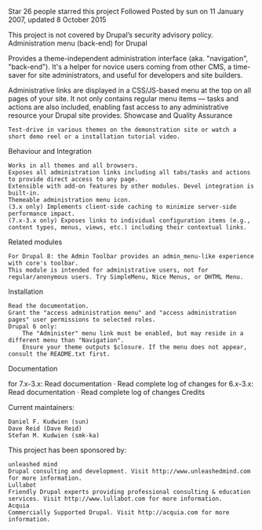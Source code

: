 
Star  26 people starred this project Followed
Posted by sun on 11 January 2007, updated 8 October 2015

This project is not covered by Drupal’s security advisory policy.
Administration menu (back-end) for Drupal

Provides a theme-independent administration interface (aka. "navigation", "back-end"). It's a helper for novice users coming from other CMS, a time-saver for site administrators, and useful for developers and site builders.

Administrative links are displayed in a CSS/JS-based menu at the top on all pages of your site. It not only contains regular menu items — tasks and actions are also included, enabling fast access to any administrative resource your Drupal site provides.
Showcase and Quality Assurance

    Test-drive in various themes on the demonstration site or watch a short demo reel or a installation tutorial video.

Behaviour and Integration

    Works in all themes and all browsers.
    Exposes all administration links including all tabs/tasks and actions to provide direct access to any page.
    Extensible with add-on features by other modules. Devel integration is built-in.
    Themeable administration menu icon.
    (3.x only) Implements client-side caching to minimize server-side performance impact.
    (7.x-3.x only) Exposes links to individual configuration items (e.g., content types, menus, views, etc.) including their contextual links.

Related modules

    For Drupal 8: the Admin Toolbar provides an admin_menu-like experience with core's toolbar.
    This module is intended for administrative users, not for regular/anonymous users. Try SimpleMenu, Nice Menus, or DHTML Menu.

Installation

    Read the documentation.
    Grant the "access administration menu" and "access administration pages" user permissions to selected roles.
    Drupal 6 only:
        The "Administer" menu link must be enabled, but may reside in a different menu than "Navigation".
        Ensure your theme outputs $closure. If the menu does not appear, consult the README.txt first.

Documentation

for 7.x-3.x: Read documentation · Read complete log of changes
for 6.x-3.x: Read documentation · Read complete log of changes
Credits

Current maintainers:

    Daniel F. Kudwien (sun)
    Dave Reid (Dave Reid)
    Stefan M. Kudwien (smk-ka)

This project has been sponsored by:

    unleashed mind
    Drupal consulting and development. Visit http://www.unleashedmind.com for more information.
    Lullabot
    Friendly Drupal experts providing professional consulting & education services. Visit http://www.lullabot.com for more information.
    Acquia
    Commercially Supported Drupal. Visit http://acquia.com for more information.

